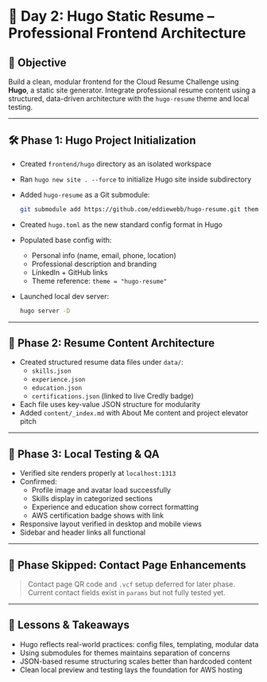 # 🎨 Day 2: Hugo Static Resume – Professional Frontend Architecture

## 🎯 Objective

Build a clean, modular frontend for the Cloud Resume Challenge using **Hugo**, a static site generator. Integrate professional resume content using a structured, data-driven architecture with the `hugo-resume` theme and local testing.

---

## 🛠️ Phase 1: Hugo Project Initialization

* Created `frontend/hugo` directory as an isolated workspace
* Ran `hugo new site . --force` to initialize Hugo site inside subdirectory
* Added `hugo-resume` as a Git submodule:

  ```bash
  git submodule add https://github.com/eddiewebb/hugo-resume.git themes/hugo-resume
  ```

* Created `hugo.toml` as the new standard config format in Hugo
* Populated base config with:
  - Personal info (name, email, phone, location)
  - Professional description and branding
  - LinkedIn + GitHub links
  - Theme reference: `theme = "hugo-resume"`
* Launched local dev server:

  ```bash
  hugo server -D
  ```

---

## 🧱 Phase 2: Resume Content Architecture

* Created structured resume data files under `data/`:
  - `skills.json`
  - `experience.json`
  - `education.json`
  - `certifications.json` (linked to live Credly badge)
* Each file uses key-value JSON structure for modularity
* Added `content/_index.md` with About Me content and project elevator pitch

---

## 🧪 Phase 3: Local Testing & QA

* Verified site renders properly at `localhost:1313`
* Confirmed:
  - Profile image and avatar load successfully
  - Skills display in categorized sections
  - Experience and education show correct formatting
  - AWS certification badge shows with link
* Responsive layout verified in desktop and mobile views
* Sidebar and header links all functional

---

## 🚧 Phase Skipped: Contact Page Enhancements

> Contact page QR code and `.vcf` setup deferred for later phase.
> Current contact fields exist in `params` but not fully tested yet.

---

## 🧠 Lessons & Takeaways

* Hugo reflects real-world practices: config files, templating, modular data
* Using submodules for themes maintains separation of concerns
* JSON-based resume structuring scales better than hardcoded content
* Clean local preview and testing lays the foundation for AWS hosting

